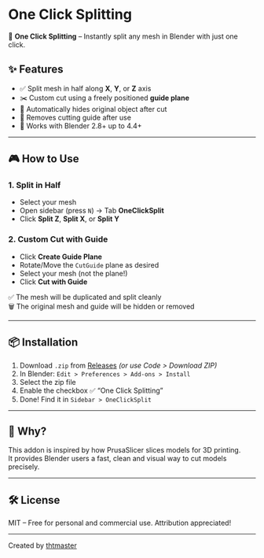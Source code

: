 # One Click Splitting

🔪 **One Click Splitting** – Instantly split any mesh in Blender with just one click.

## ✨ Features

- ✅ Split mesh in half along **X**, **Y**, or **Z** axis
- ✂️ Custom cut using a freely positioned **guide plane**
- 🧠 Automatically hides original object after cut
- 🧹 Removes cutting guide after use
- 🧩 Works with Blender 2.8+ up to 4.4+

---

## 🎮 How to Use

### 1. Split in Half
- Select your mesh
- Open sidebar (press `N`) → Tab **OneClickSplit**
- Click **Split Z**, **Split X**, or **Split Y**

### 2. Custom Cut with Guide
- Click **Create Guide Plane**
- Rotate/Move the `CutGuide` plane as desired
- Select your mesh (not the plane!)
- Click **Cut with Guide**

✅ The mesh will be duplicated and split cleanly  
🗑️ The original mesh and guide will be hidden or removed

---

## 📦 Installation

1. Download `.zip` from [Releases](https://github.com/thtmasterltmm/one-click-splitting/releases) *(or use Code > Download ZIP)*
2. In Blender: `Edit > Preferences > Add-ons > Install`
3. Select the zip file
4. Enable the checkbox ✅ “One Click Splitting”
5. Done! Find it in `Sidebar > OneClickSplit`

---

## 🧠 Why?

This addon is inspired by how PrusaSlicer slices models for 3D printing.  
It provides Blender users a fast, clean and visual way to cut models precisely.

---

## 🛠 License

MIT – Free for personal and commercial use. Attribution appreciated!

---

Created by [thtmaster](https://github.com/thtmasterltmm)
